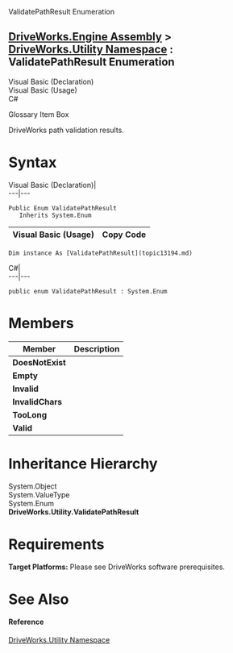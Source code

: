 ValidatePathResult Enumeration   
  
[DriveWorks.Engine Assembly](topic2156.md) > [DriveWorks.Utility Namespace](topic13190.md) : ValidatePathResult Enumeration  
---  
  
Visual Basic (Declaration)    
Visual Basic (Usage)    
C# 

Glossary Item Box

DriveWorks path validation results. 

# Syntax

Visual Basic (Declaration)|   
---|---  
      
    
    Public Enum ValidatePathResult 
       Inherits System.Enum  
  
Visual Basic (Usage)| Copy Code  
---|---  
      
    
    Dim instance As [ValidatePathResult](topic13194.md)  
  
C#|   
---|---  
      
    
    public enum ValidatePathResult : System.Enum   
  
# Members

Member| Description  
---|---  
**DoesNotExist**|   
**Empty**|   
**Invalid**|   
**InvalidChars**|   
**TooLong**|   
**Valid**|   
  
# Inheritance Hierarchy

System.Object  
System.ValueType  
System.Enum  
**DriveWorks.Utility.ValidatePathResult**  


# Requirements

**Target Platforms:** Please see DriveWorks software prerequisites.

# See Also

#### Reference

[DriveWorks.Utility Namespace](topic13190.md)


